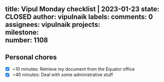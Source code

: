 title:	Vipul Monday checklist | 2023-01-23
state:	CLOSED
author:	vipulnaik
labels:	
comments:	0
assignees:	vipulnaik
projects:	
milestone:	
number:	1108
--
## Personal chores

- [x] ~10 minutes: Retrieve my document from the Equator office
- [x] ~40 minutes: Deal with some administrative stuff 
